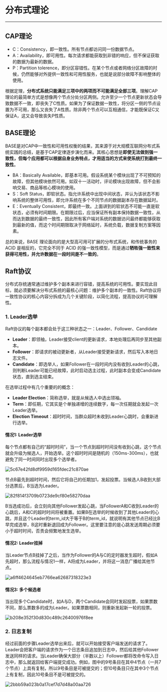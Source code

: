 # 分布式理论

------

## CAP理论

- C：Consistency，即一致性。所有节点都访问同一份数据节点。
- A：Availability，即可用性。每次请求都能获取到非错的响应，但不保证获取的数据为最新的数据。
- P：Partition tolerence，即分区容错性。在某个节点或者网络分区故障的时候，仍然能够对外提供一致性和可用性服务，也就是说部分故障不影响整体的使用。

根据定理，**分布式系统只能满足三项中的两项而不可能满足全部三项**。理解CAP理论的最简单方式是想像两个节点分处分区两侧。允许至少一个节点更新状态会导致数据不一致，即丧失了C性质。如果为了保证数据一致性，将分区一侧的节点设置为不可用，那么又丧失了A性质。除非两个节点可以互相通信，才能既保证C又保证A，这又会导致丧失P性质。

## BASE理论

BASE是对CAP中一致性和可用性权衡的结果，其来源于对大规模互联网分布式系统实践的总结，是基于CAP定律逐步演化而来。其核心思想是**即使无法做到强一致性，但每个应用都可以根据自身业务特点，才用适当的方式来使系统打到最终一致性**。

- BA：Basically Available，即基本可用。假设系统某个模块出现了不可预知的故障，但其他模块依然可用。如双十一活动时，评论模块出现故障，但不会影响交易、商品等核心模块的使用。
- S：Soft Status，即软状态。指允许系统中出现中间状态，并认为该状态不影响系统的整体可用性，即允许系统在多个不同节点的数据副本存在数据延时。
- E：Eventually Consistent，即最终一致。上面讲到的软状态不可能一直是软状态，必须有时间期限。在期限过后，应当保证所有副本保持数据一致性，从而达到数据的最终一致性，因此所有客户端对系统的数据访问最终都能够获取到最新的值，而这个时间期限取决于网络延时，系统负载，数据复制方案等因素。

总的来说，BASE 理论面向的是大型高可用可扩展的分布式系统，和传统事务的 ACID 是相反的，它完全不同于 ACID 的强一致性模型，而是通过**牺牲强一致性来获得可用性，并允许数据在一段时间是不一致的**。

## Raft协议

分布式存统通常通过维护多个副本来进行容错，提高系统的可用性。要实现此目标，就必须要解决分布式系统的最核心问题：维护多个副本的一致性。Raft协议将一致性协议的核心内容分拆成为几个关键阶段，以简化流程，提高协议的可理解性。

### 1. Leader选举

Raft协议的每个副本都会处于这三种状态之一：Leader、Follower、Candidate

- **Leader**：即领袖，Leader接受client的更新请求，本地处理后再同步至其他副本。
- **Follower**：即请求的被动更新者，从Leader接受更新请求，然后写入本地日志文件。
- **Candidate**：即选举人，如果Follower在一段时间内没有收到Leader的心跳，则判断Leader可能已经故障，此时启动选主过程，此时副本会变成Candidate状态，直到选主结束。

在选举过程中有几个重要的的概念：

- **Leader Election**：简称选举，就是从候选人中选出领袖。
- **Term**：即任期，它其实是个单独递增的连续数字，每一次任期就会发起一次Leader选举。
- **Election Timeout**：超时时间，当群众超时未收到Leader心跳时，会重新进行选举。

#### 情况1: Leader选举

每个节点都有自己的“超时时间”，当一个节点到超时时间没有收到心跳，这个节点就会升级为候选人，开始选举。这个超时时间是随机的（150ms-300ms），也就避免了同一时间同时出现多个选举者。

![5c67e42fd8df9959d165fdec21c870ae](image/5c67e42fd8df9959d165fdec21c870ae.png)

节点B最先到超时时间，然后它将自己的任期加1，发起投票。当候选人B收到大部分选票后，B当选为Leader。

![82f814f3709b0723de9cf80e58270daa](image/82f814f3709b0723de9cf80e58270daa.png)

B当选成功后，会立刻向其他Follower发起心跳，当FollowerA和C收到Leader的心跳后，A和C的超时时间将被重置。如果B在选举的时候收到了其他Leader的心跳，并且这个Leader的term_id大于等于B的term_id，就说明有其他节点已经比B早完成选举，B这时重新退回成为Follower。这里要注意的是心跳发送周期必须要小于超时时间，否责会频繁地发生选举。

#### 情况2: Leader挂掉

当Leader节点B挂掉了之后，当作为Follower的A与C的定时器发生超时，假如A先超时，那么流程与情况1一样，A将成为Leader，并将这一消息广播给其他节点。

![a6ff4624645eb7766ea62687318323e3](image/a6ff4624645eb7766ea62687318323e3.png)

#### 情况3: 多个候选者

当出现多个Candidate时，如A与D，两个Candidate会同时发起投票，如果票数不同，那么票数多的成为Leader。如果票数相同，则重新发起新一轮的投票。

![b208e352f30d830c489c26400976f8ee](image/b208e352f30d830c489c26400976f8ee.png)



### 2. 日志复制

经过前面的步骤Leader选举出来后，就可以开始接受客户端发送的请求了。Leader会把客户端的请求作为一个日志条目追加到日志中，然后给其他Follower发送同样的请求。当Leader确保大部分（半数以上）Follower都将改命令写入日志中，那么就返回给客户端提交成功。例如，图中的9号条目在其中4节点（一共7个节点）上具有复制，所以9号条目是可被提交的；但10号条目只在其中3个节点上有复制，因此10号条目不是可被提交的。

![2bbb59a023b0a17cef7d7d48a00aa726](image/2bbb59a023b0a17cef7d7d48a00aa726.png)

